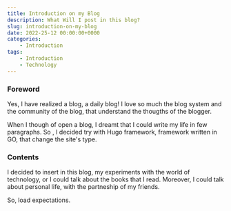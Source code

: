 ```yaml
---
title: Introduction on my Blog
description: What Will I post in this blog?
slug: introduction-on-my-blog
date: 2022-25-12 00:00:00+0000
categories:
    - Introduction
tags:
    - Introduction
    - Technology
---
```


### Foreword

Yes, I have realized a blog, a daily blog! I love so much the blog system and the community of the blog, that understand the thougths of the blogger.

When I though of open a blog, I dreamt that I could write my life in few paragraphs. So , I decided try with Hugo framework, framework  written in GO, that change the site's type.

### Contents

I decided to insert in this blog, my experiments with the world of technology, or I could talk about the books that I read. Moreover, I could talk about personal life, with the partneship of my friends.

So, load expectations.